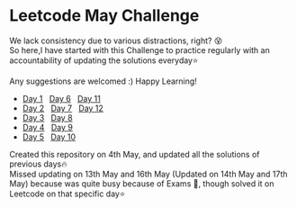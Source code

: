 # Leetcode May Challenge
We lack consistency due to various distractions, right? 😵  
So here,I have started with this Challenge to practice regularly with an accountability of updating the solutions everyday⭐  

Any suggestions are welcomed :) Happy Learning!

* [Day 1](https://leetcode.com/problems/backspace-string-compare/) &nbsp; [Day 6](https://leetcode.com/problems/remove-all-adjacent-duplicates-in-string-ii/) &nbsp; [Day 11](https://leetcode.com/problems/count-sorted-vowel-strings/)
* [Day 2](https://leetcode.com/problems/sort-array-by-parity/) &nbsp; [Day 7](https://leetcode.com/problems/132-pattern/) &nbsp; [Day 12](https://leetcode.com/problems/permutations-ii/) 
* [Day 3](https://leetcode.com/problems/shortest-unsorted-continuous-subarray/) &nbsp; [Day 8](https://leetcode.com/problems/flatten-nested-list-iterator/)
* [Day 4](https://leetcode.com/problems/max-number-of-k-sum-pairs/) &nbsp; [Day 9](https://leetcode.com/problems/letter-combinations-of-a-phone-number/)
* [Day 5](https://leetcode.com/problems/implement-stack-using-queues/) &nbsp; [Day 10](https://leetcode.com/problems/combination-sum-iii/)  

Created this repository on 4th May, and updated all the solutions of previous days🔥  
Missed updating on 13th May and 16th May (Updated on 14th May and 17th May) because was quite busy because of Exams 🥺, though solved it on Leetcode on that specific day⭐ 

